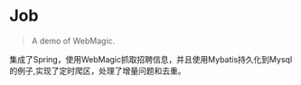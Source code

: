 Job
====

> A demo of WebMagic.

集成了Spring，使用WebMagic抓取招聘信息，并且使用Mybatis持久化到Mysql的例子,实现了定时爬区，处理了增量问题和去重。
